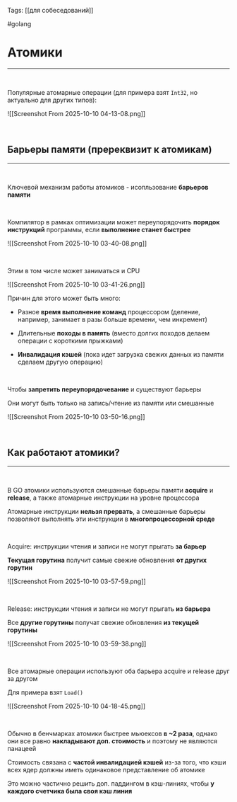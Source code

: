Tags: [[для собеседований]]

#golang 



# Атомики
---

&emsp;

Популярные атомарные операции (для примера взят `Int32`, но актуально для других типов):

![[Screenshot From 2025-10-10 04-13-08.png]]

&emsp;

## Барьеры памяти (пререквизит к атомикам)
---
&emsp;

Ключевой механизм работы атомиков - исопльзование **барьеров памяти**

&emsp;

Компилятор в рамках оптимизации может переупорядочить **порядок инструкций** программы, если **выполнение станет быстрее**

![[Screenshot From 2025-10-10 03-40-08.png]]

&emsp;

Этим в том числе может заниматься и CPU

![[Screenshot From 2025-10-10 03-41-26.png]]

Причин для этого может быть много:

- Разное **время выполнение команд** процессором (деление, например, занимает в разы больше времени, чем инкремент)
  
- Длительные **походы в память** (вместо долгих походов делаем операции с короткими прыжками)

- **Инвалидация кэшей** (пока идет загрузка свежих данных из памяти сделаем другую операцию)

&emsp;

Чтобы **запретить переупорядочевание** и существуют барьеры

Они могут быть только на запись/чтение из памяти или смешанные 

![[Screenshot From 2025-10-10 03-50-16.png]]

&emsp;
## Как работают атомики?
---
&emsp;

В GO атомики используются смешанные барьеры памяти **acquire** и **release**, а также атомарные инструкции на уровне процессора

Атомарные инструкции **нельзя прервать**, а смешанные барьеры позволяют выполнять эти инструкции в **многопроцессорной среде**

&emsp;

Acquire: инструкции чтения и записи не могут прыгать **за барьер**

**Текущая горутина** получит самые свежие обновления **от других горутин**

![[Screenshot From 2025-10-10 03-57-59.png]]

&emsp;

Release: инструкции чтения и записи не могут прыгать **из барьера**

Все **другие горутины** получат свежие обновления **из текущей горутины**

![[Screenshot From 2025-10-10 03-59-38.png]]

&emsp;

Все атомарные операции используют оба барьера acquire и release друг за другом

Для примера взят `Load()`

![[Screenshot From 2025-10-10 04-18-45.png]]

&emsp;

Обычно в бенчмарках атомики быстрее мьюексов **в ~2 раза**, однако они все равно **накладывают доп. стоимость** и поэтому не являются панацеей

Стоимость связана с **частой инвалидацией кэшей** из-за того, что кэши всех ядер должны иметь одинаковое представление об атомике

Это можно частично решить доп. паддингом в кэш-линиях, чтобы **у каждого счетчика была своя кэш линия**


